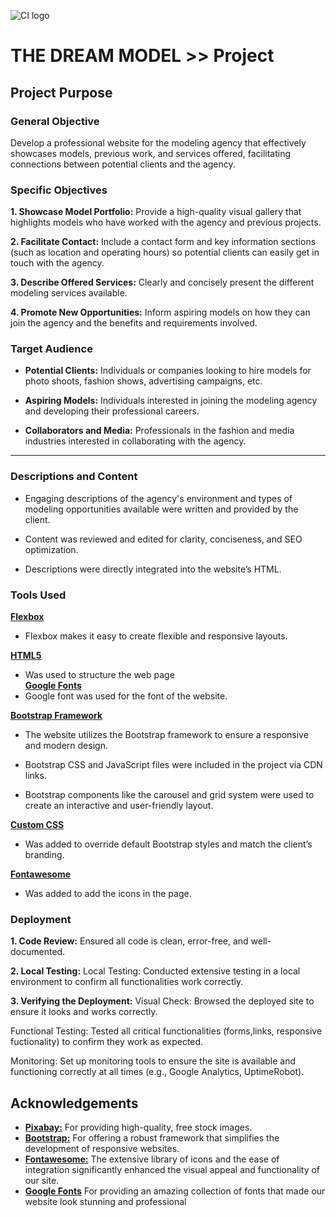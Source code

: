 ![CI logo](https://codeinstitute.s3.amazonaws.com/fullstack/ci_logo_small.png)

 
# THE DREAM MODEL >> Project

## Project Purpose

### General Objective
Develop a professional website for the modeling agency that effectively showcases models, previous work, and services offered, facilitating connections between potential clients and the agency.


### Specific Objectives
**1. Showcase Model Portfolio:** Provide a high-quality visual gallery that highlights models who have worked with the agency and previous projects.

**2. Facilitate Contact:** Include a contact form and key information sections (such as location and operating hours) so potential clients can easily get in touch with the agency.

**3. Describe Offered Services:** Clearly and concisely present the different modeling services available.

**4. Promote New Opportunities:** Inform aspiring models on how they can join the agency and the benefits and requirements involved.

### Target Audience

- **Potential Clients:** Individuals or companies looking to hire models for photo shoots, fashion shows, advertising campaigns, etc.

- **Aspiring Models:** Individuals interested in joining the modeling agency and developing their professional careers.

- **Collaborators and Media:** Professionals in the fashion and media industries interested in collaborating with the agency.
---
### Descriptions and Content
- Engaging descriptions of the agency's environment and types of modeling opportunities available were written and provided by the client.

- Content was reviewed and edited for clarity, conciseness, and SEO optimization.
- Descriptions were directly integrated into the website’s HTML.

### Tools Used
[**Flexbox**](Flexbox)
- Flexbox makes it easy to create flexible and responsive layouts.

[**HTML5**](https://www.w3schools.com/html/html_intro.asp)
- Was used to structure the web page  
[**Google Fonts**](https://fonts.google.com/)
- Google font was used for the font of the website.

[**Bootstrap Framework**](https://getbootstrap.com/)

- The website utilizes the Bootstrap framework to ensure a responsive and modern design.

- Bootstrap CSS and JavaScript files were included in the project via CDN links.

- Bootstrap components like the carousel and grid system were used to create an interactive and user-friendly layout.

[**Custom CSS**](https://www.w3schools.com/css/)

- Was added to override default Bootstrap styles and match the client’s branding.

[**Fontawesome**](https://fontawesome.com/kits)

- Was added to add the icons in the page.

### Deployment
**1. Code Review:** Ensured all code is clean, error-free, and well-documented.

**2. Local Testing:** Local Testing: Conducted extensive testing in a local environment to confirm all functionalities work correctly.

**3. Verifying the Deployment:** Visual Check: Browsed the deployed site to ensure it looks and works correctly.

Functional Testing: Tested all critical functionalities (forms,links, responsive fuctionality) to confirm they work as expected.

Monitoring: Set up monitoring tools to ensure the site is available and functioning correctly at all times (e.g., Google Analytics, UptimeRobot).

## Acknowledgements

- [**Pixabay:**](https://pixabay.com/) For providing high-quality, free stock images.
- [**Bootstrap:**](https://getbootstrap.com/) For offering a robust framework that simplifies the development of responsive websites.
- [**Fontawesome:**](https://fontawesome.com/kits) The extensive library of icons and the ease of integration significantly enhanced the visual appeal and functionality of our site.
- [**Google Fonts**](https://fonts.google.com/) For providing an amazing collection of fonts that made our website look stunning and professional

